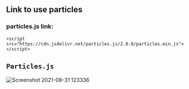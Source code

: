 ## Link to use particles
### particles.js link:
```
<script src="https://cdn.jsdelivr.net/particles.js/2.0.0/particles.min.js"></script>
```
## ```Particles.js```
![Screenshot 2021-08-31 123336](https://user-images.githubusercontent.com/88188721/131453891-f26e4189-a419-4250-9761-5cbf8e10116e.png)
